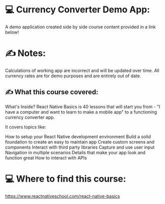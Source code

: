 # 💻 Currency Converter Demo App:
A demo application created side by side course content provided in a link below!

# ✍️ Notes:
Calculations of working app are incorrect and will be updated over time. All currency rates are for demo purposes and are entirely out of date. 

## ✍️ What this course covered:
What's Inside?
React Native Basics is 40 lessons that will start you from - "I have a computer and want to learn to make a mobile app" to a functioning currency converter app.

It covers topics like:

How to setup your React Native development environment
Build a solid foundation to create an easy to maintain app
Create custom screens and components
Interact with third party libraries
Capture and use user input
Navigation in multiple scenarios
Details that make your app look and function great
How to interact with APIs

# 💻 Where to find this course:
https://www.reactnativeschool.com/react-native-basics

